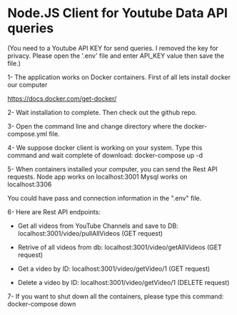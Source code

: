 <h1>Node.JS Client for Youtube Data API queries</h1>

(You need to a Youtube API KEY for send queries. I removed the key for privacy. Please open the '.env' file and enter API_KEY value then save the file.)

1- The application works on Docker containers.
First of all lets install docker our computer

https://docs.docker.com/get-docker/


2- Wait installation to complete. Then check out the github repo.


3- Open the command line and change directory where the docker-compose.yml file.


4- We suppose docker client is working on your system. Type this command and wait complete of download:
docker-compose up -d


5- When containers installed your computer, you can send the Rest API requests.
Node app works on localhost:3001
Mysql works on localhost:3306

You could have pass and connection information in the ".env" file.


6- Here are Rest API endpoints:

- Get all videos from YouTube Channels and save to DB:
  localhost:3001/video/pullAllVideos (GET request)

- Retrive of all videos from db:
  localhost:3001/video/getAllVideos (GET request)

- Get a video by ID:
  localhost:3001/video/getVideo/1 (GET request)

- Delete a video by ID:
  localhost:3001/video/getVideo/1 (DELETE request)


7- If you want to shut down all the containers, please type this command:
docker-compose down
